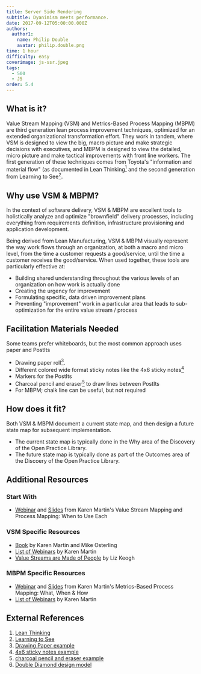```yaml
---
title: Server Side Rendering
subtitle: Dyanimism meets performance.
date: 2017-09-12T05:00:00.000Z
authors:
  author1:
    name: Philip Double
    avatar: philip.double.png
time: 1 hour
difficulty: easy
coverimage: js-ssr.jpeg
tags:
  - 500
  - JS
order: 5.4
---
```


## What is it?

Value Stream Mapping (VSM) and Metrics-Based Process Mapping (MBPM) are third generation lean process improvement techniques, optimized for an extended organizational transformation effort. They work in tandem, where VSM is designed to view the big, macro picture and make strategic decisions with executives, and MBPM is designed to view the detailed, micro picture and make tactical improvements with front line workers. The first generation of these techniques comes from Toyota's "information and material flow" (as documented in Lean Thinking[<sup>1</sup>](#footnote-1) and the second generation from Learning to See[<sup>2</sup>](#footnote-2).

## Why use VSM & MBPM?

In the context of software delivery, VSM & MBPM are excellent tools to holistically analyze and optimize "brownfield" delivery processes, including everything from requirements definition, infrastructure provisioning and application development.

Being derived from Lean Manufacturing, VSM & MBPM visually represent the way work flows through an organization, at both a macro and micro level, from the time a customer requests a good/service, until the time a customer receives the good/service. When used together, these tools are particularly effective at:

* Building shared understanding throughout the various levels of an organization on how work is actually done
* Creating the urgency for improvement
* Formulating specific, data driven improvement plans
* Preventing "improvement" work in a particular area that leads to sub-optimization for the entire value stream / process

## Facilitation Materials Needed

Some teams prefer whiteboards, but the most common approach uses paper and PostIts

* Drawing paper roll[<sup>3</sup>](#footnote-3).
* Different colored wide format sticky notes like the 4x6 sticky notes[<sup>4</sup>](#footnote-4)
* Markers for the PostIts
* Charcoal pencil and eraser[<sup>5</sup>](#footnote-5) to draw lines between PostIts
* For MBPM; chalk line can be useful, but not required

## How does it fit?

Both VSM & MBPM document a current state map, and then design a future state map for subsequent implementation.

* The current state map is typically done in the Why area of the Discovery of the Open Practice Library.
* The future state map is typically done as part of the Outcomes area of the Discoery of the Open Practice Library.

## Additional Resources

### Start With

* [Webinar](https://vimeo.com/149407030) and [Slides](https://www.slideshare.net/KarenMartinGroup/vsmmbpmwhenyouoptforeach) from Karen Martin's Value Stream Mapping and Process Mapping: When to Use Each

### VSM Specific Resources

* [Book](https://www.ksmartin.com/books/value-stream-mapping/) by Karen Martin and Mike Osterling
* [List of Webinars](https://www.ksmartin.com/webinar/value-stream-mapping/) by Karen Martin
* [Value Streams are Made of People](https://lizkeogh.com/value-streams-are-made-of-people/) by Liz Keogh

### MBPM Specific Resources

* [Webinar](https://vimeo.com/54601924) and [Slides](https://www.slideshare.net/KarenMartinGroup/metricsbased-process-mapping-what-when-how) from Karen Martin's Metrics-Based Process Mapping: What, When & How
* [List of Webinars](https://www.ksmartin.com/webinar/metrics-based-process-mapping/) by Karen Martin

## External References

1. <a name="footnote-1"></a>[Lean Thinking](https://www.lean.org/BookStore/ProductDetails.cfm?SelectedProductID=88)
2. <a name="footnote-2"></a>[Learning to See](https://www.lean.org/Bookstore/ProductDetails.cfm?SelectedProductId=9)
3. <a name="footnote-3"></a>[Drawing Paper example](http://www.ikea.com/us/en/catalog/products/80324072/)
4. <a name="footnote-4"></a>[4x6 sticky notes example](https://www.amazon.com/Post-Sticky-Janeiro-Collection-4621-SSAU/dp/B001UXFT70)
5. <a name="footnote-5"></a>[charcoal pencil and eraser example](https://www.amazon.com/Studio-25-Piece-Drawing-Artists-Charcoal/dp/1441310207)
6. <a name="footnote-6"></a>[Double Diamond design model](https://medium.com/digital-experience-design/how-to-apply-a-design-thinking-hcd-ux-or-any-creative-process-from-scratch-b8786efbf812)
